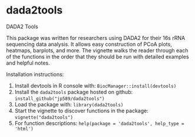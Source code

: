 # dada2tools
DADA2 Tools

This package was written for researchers using DADA2 for their 16s rRNA sequencing data analysis. It allows easy construction of PCoA plots, heatmaps, barplots, and more. The vignette walks the reader through each of the functions in the order that they should be run with detailed examples and helpful notes.

Installation instructions:

1. Install devtools in R console with:
  `BiocManager::install(devtools)`
2. Install the `dada2tools` package hosted on github:
  `install_github("jp589/dada2tools")`
3. Load the package with:
  `library(dada2tools)`
4. Start the vignette to discover functions in the package:
  `vignette("dada2tools")`
5. For function descriptions:
  `help(package = 'dada2tools', help_type = 'html')`
